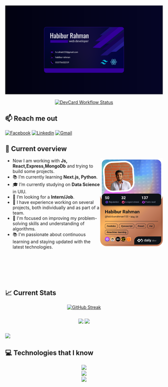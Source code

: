 ![Banner](/assests/Untitled-2.png "banner")

<!-- Add this section for GitHub Workflow Badges -->
<p align="center">
  <a href="https://github.com/habib-153/habib-153/actions/workflows/devcard.yml">
    <img src="https://github.com/habib-153/habib-153/actions/workflows/devcard.yml/badge.svg" alt="DevCard Workflow Status" />
  </a>
</p>

## 📫 Reach me out

<p>

[![Facebook](https://img.shields.io/badge/Facebook-%231877F2.svg?logo=Facebook&logoColor=white)](https://www.facebook.com/h.R4hM4n.8)
[![Linkedin](https://img.shields.io/badge/LinkedIn-%230077B5.svg?logo=linkedin&logoColor=white)](https://www.linkedin.com/in/habiburrahman153)
[![Gmail](https://img.shields.io/badge/Gmail-%231877F2.svg?logo=Gmail)](mailto:h.r.sihab155@gmail.com)

</p>

## 👀 Current overview

<div style="padding-bottom: 80px;">
<div align="left">
<a href="https://app.daily.dev/habiburrahman153"><img align="right" src="./devcard.png" width="200" alt="Habibur Rahman's Dev Card"/></a>
</div>
  <div >
    <ul>
      <li>Now I am working with <strong>Js, React,Express,MongoDb</strong> and trying to build some projects.</li>
      <li>📚 I’m currently learning <strong>Next.js, Python</strong>.</li>
<li>🎓 I’m currently studying on <strong>Data Science</strong> in UIU.</li>
      <li>🤔 I’m looking for a <strong>Intern/Job</strong>.</li>
      <li>💼 I have experience working on several projects, both individually and as part of a team.</li>
      <li>🎯 I'm focused on improving my problem-solving skills and understanding of algorithms.</li>
      <li>📚 I'm passionate about continuous learning and staying updated with the latest technologies.</li>
    </ul>
  </div>
</div>

## 📈 Current Stats

<p align="center">
  <a href="https://git.io/streak-stats"><img src="https://github-readme-streak-stats.herokuapp.com?user=habib-153&theme=blue-green&border_radius=5&card_width=500&border=230F97&ring=230F97" alt="GitHub Streak" /></a>
  <div style="display: flex; flex-wrap: wrap; gap:10px; justify-content: center; align-items: center">
  
  ![](https://github-readme-stats.vercel.app/api?username=habib-153&theme=blue-green&hide_border=false&include_all_commits=false&count_private=false)
  ![](https://github-readme-stats.vercel.app/api/top-langs/?username=habib-153&theme=blue-green&hide_border=false&include_all_commits=false&count_private=false&layout=compact)
  </div>
  
  ![](https://github-profile-trophy.vercel.app/?username=habib-153&theme=matrix)
</p>

## 💻 Technologies that I know

<p align="center">
  <a href="https://skillicons.dev">
    <img src="https://skillicons.dev/icons?i=html,css,git,firebase" />
  </a><br>
  <a href="https://skillicons.dev">
    <img src="https://skillicons.dev/icons?i=js,ts,react,tailwind,materialui,nextjs,redux" /><br>
  <a href="https://skillicons.dev">
    <img src="https://skillicons.dev/icons?i=npm,nodejs,express,mongodb,py,postman,vite" />
  </a>
</p>
<!-- 
## 💼 Projects

> ### 1. My building

>
> > <strong>Live Link: </strong>https://a-12-my-building.web.app/ <br> >> <strong>Clint-side Repo:</strong> [Client-side](https://github.com/habib-153/my-building-client "repo"). <br> >> <strong>Server-side Repo: </strong>[Server-side](https://github.com/habib-153/my-building-server "repo"). <br> >> <strong>Features: </strong>[For details please click here](https://github.com/habib-153/my-building-client/blob/main/README.md "repo"). <br>
>

> ### 2. Online Group Study[Assignment submission management]

>
> > <strong>Live Link: </strong>https://a-11-online-group-study.web.app/ <br> >> <strong>Clint-side Repo:</strong> [Client-side](https://github.com/habib-153/assignment-submission-client "repo"). <br> >> <strong>Server-side Repo: </strong>[Server-side](https://github.com/habib-153/assignment-submission-server "repo"). <br> >> <strong>Features: </strong>[For details please click here](https://github.com/habib-153/assignment-submission-client/blob/main/README.md "repo"). <br>
>

> ### 3. Virtual-Doc(Team Project)

>
> > <strong>Demo: </strong>[Live Link](https://virtual-doc-site.web.app/) <br> >> <strong>Clint-side Repo:</strong> [Client-side](https://github.com/TeamTechTitans/VirtualDoc). <br> >> <strong>Server-side Repo: </strong>[Server-side](https://github.com/TeamTechTitans/VirtualDoc-Backend). <br> >> <strong>Features: </strong>[For details please click here](https://github.com/TeamTechTitans/VirtualDoc/blob/main/README.md). <br> -->

---

<!-- [![](https://visitcount.itsvg.in/api?id=habib-153&icon=0&color=0)](https://visitcount.itsvg.in) -->
